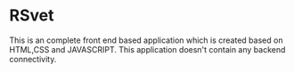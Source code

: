 # RSvet
This is an complete front end based application which is created based on HTML,CSS and JAVASCRIPT.
This application doesn't contain any backend connectivity.
